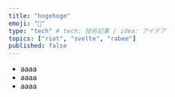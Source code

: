 ```yaml
---
title: "hogehoge"
emoji: "💭"
type: "tech" # tech: 技術記事 / idea: アイデア
topics: ["riot", "svelte", "rabee"]
published: false
---
```


- aaaa
- aaaa
- aaaa
